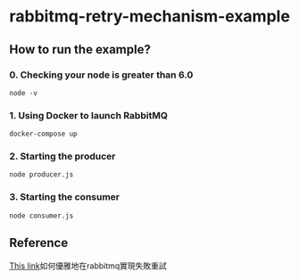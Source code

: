 # rabbitmq-retry-mechanism-example

## How to run the example?

### 0. Checking your node is greater than 6.0
    node -v

### 1. Using Docker to launch RabbitMQ
    docker-compose up

### 2. Starting the producer
    node producer.js

### 3. Starting the consumer
    node consumer.js

## Reference
[This link](https://medium.com/@lalayueh/%E5%A6%82%E4%BD%95%E5%84%AA%E9%9B%85%E5%9C%B0%E5%9C%A8rabbitmq%E5%AF%A6%E7%8F%BE%E5%A4%B1%E6%95%97%E9%87%8D%E8%A9%A6-c050efd72cdb)如何優雅地在rabbitmq實現失敗重試
